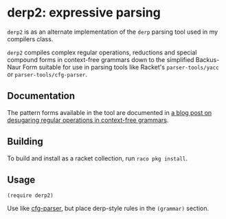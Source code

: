 # derp2: expressive parsing


`derp2` is as an alternate implementation of the `derp` parsing tool used in my
compilers class.

`derp2` compiles complex regular operations, reductions and special compound forms
in context-free grammars down to the simplified Backus-Naur Form suitable for use
in parsing tools like Racket's `parser-tools/yacc` or `parser-tools/cfg-parser`.

## Documentation

The pattern forms available in the tool are documented in [a blog post on
desugaring regular operations in context-free grammars](http://matt.might.net/articles/regular-context-free-grammars/).


## Building

To build and install as a racket collection, run `raco pkg install`.

## Usage

```
(require derp2)
```

Use like [cfg-parser](http://docs.racket-lang.org/parser-tools/Context-Free_Parsers.html), but place derp-style rules in the `(grammar)` section.

